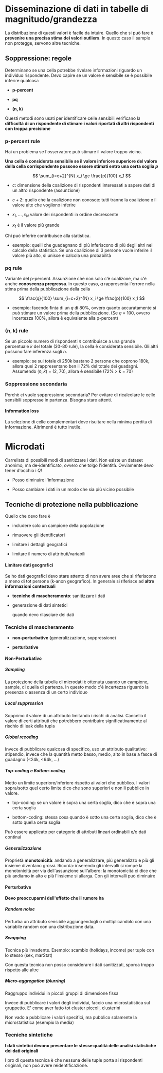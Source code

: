 # Disseminazione di dati in tabelle di magnitudo/grandezza

La distribuzione di questi valori è facile da intuire. Quello che si può fare è **prevenire una precisa stima dei valori outliers**. In questo caso il sample non protegge, servono altre tecniche.

## Soppressione: regole

Determinano se una cella potrebbe rivelare informazioni riguardo un individuo rispondente. Devo capire se un valore è sensibile se è possibile inferire qualcosa

- **p-percent**

- **pq**

- **(n, k)**

Questi metodi sono usati per identificare celle sensibili verificano la **difficoltà di un rispondente di stimare i valori riportati di altri rispondenti con troppa precisione**

### p-percent rule

Hai un problema se l'osservatore può stimare il valore troppo vicino.

**Una cella è considerata sensibile se il valore inferiore superiore del valore della cella corrispondente possono essere stimati entro una certa soglia $p$**

$$
\sum_{i=c+2}^{N} x_i \ge \frac{p}{100} x_1
$$

- $c$: dimensione della coalizione di rispondenti interessati a sapere dati di un altro rispondente (assunzione)

- $c+2$: quello che la coalizione non conosce: tutti tranne la coalizione e il valore alto che vogliono inferire

- $x_1, ..., x_N$ valore dei rispondenti in ordine decrescente

- $x_1$ è il valore più grande

Chi può inferire contribuisce alla statistica.

- esempio: quelli che guadagnano di più inferiscono di più degli altri nel calcolo della statistica. Se una coalizione di 3 persone vuole inferire il valore più alto, si unisce e calcola una probabilità

### pq rule

Variante del p-percent. Assunzione che non solo c'è coalizone, ma c'è anche **conoscenza pregressa**. In questo caso, $q$ rappresenta l'errore nella stima prima della pubblicazione della cella

$$
\frac{q}{100} \sum_{i=c+2}^{N} x_i \ge \frac{p}{100} x_1
$$

- esempio: facendo finta di un $q$ di 80%, ovvero quanto accuratamente si può stimare un valore prima della pubblicazione. (Se $q$ = 100, ovvero incertezza 100%, allora è equivalente alla p-percent)

### (n, k) rule

Se un piccolo numero di rispondenti $n$ contribuisce a una grande percentuale $k$ del totale (20-80 rule), la cella è considerata sensibile. Gli altri possono fare inferenza sugli $n$.

- esempio: se sul totale di 250k bastano 2 persone che coprono 180k, allora quei 2 rappresentano ben il 72% del totale dei guadagni. Assumendo $(n, k)$ = (2, 70), allora è sensibile (72% > k = 70)

### Soppressione secondaria

Perchè ci vuole soppressione secondaria? Per evitare di ricalcolare le celle sensibili soppresse in partenza. Bisogna stare attenti.

#### Information loss

La selezione di celle complementari deve risultare nella minima perdita di informazione. Altrimenti è tutto inutile.

# Microdati

Carrellata di possibili modi di sanitizzare i dati. Non esiste un dataset anonimo, ma de-identificato, ovvero che tolgo l'identità. Ovviamente devo tener d'occhio i $QI$

- Posso diminuire l'informazione

- Posso cambiare i dati in un modo che sia più vicino possibile

## Tecniche di protezione nella pubblicazione

Quello che devo fare è

- includere solo un campione della popolazione

- rimuovere gli identificatori

- limitare i dettagli geografici

- limitare il numero di attributi/variabili

#### Limitare dati geografici

Se ho dati geografici devo stare attento di non avere aree che si riferiscono a meno di tot persone (k-anon geografico). In generale si riferisce ad **altre informazioni contestuali**

- **tecniche di mascheramento**: sanitizzare i dati

- generazione di dati sintetici
  
  quando devo rilasciare dei dati

### Tecniche di mascheramento

- **non-perturbative** (generalizzazione, soppressione)

- **perturbative**

#### Non-Perturbativo

##### Sampling

La protezione della tabella di microdati è ottenuta usando un campione, sample, di quella di partenza. In questo modo c'è incertezza riguardo la presenza o assenza di un certo individuo

##### Local suppression

Sopprimo il valore di un attributo limitando i rischi di analisi. Cancello il valore di certi attributi che potrebbero contribuire significativamente al rischio di leak della tupla

##### Global recoding

Invece di pubblicare qualcosa di specifico, uso un attributo qualitativo: stipendio, invece che la quantità metto basso, medio, alto in base a fasce di guadagno (<24k, <64k, ...)

##### Top-coding e Bottom-coding

Metto un limite superiore/inferiore rispetto ai valori che pubblico. I valori sopra/sotto quel certo limite dico che sono superiori e non li pubblico in valore.

- top-coding: se un valore è sopra una certa soglia, dico che è sopra una certa soglia

- bottom-coding: stessa cosa quando è sotto una certa soglia, dico che è sotto quella certa soglia

Può essere applicato per categorie di attributi lineari ordinabili e/o dati continui

##### Generalizzazione

Proprietà **monotonicità**: andando a generalizzare, più generalizzo e più gli insieme diventano grossi. Ricorda: inserendo gli intervalli si rompe la monotonicità per via dell'assunzione sull'albero: la monotonicità ci dice che più andiamo in alto e più l'insieme si allarga. Con gli intervalli può diminuire

#### Perturbative

**Devo preoccuparmi dell'effetto che il rumore ha**

##### Random noise

Perturba un attributo sensibile aggiungendogli o moltiplicandolo con una variabile random con una distribuzione data.

##### Swapping

Tecnica più invadente. Esempio: scambio (holidays, income) per tuple con lo stesso (sex, marStat)

Con questa tecnica non posso considerare i dati sanitizzati, sporca troppo rispetto alle altre

##### Micro-aggregation (blurring)

Raggruppo individui in piccoli gruppi di dimensione fissa

Invece di pubblicare i valori degli individui, faccio una microstatistica sul gruppetto. E' come aver fatto tot cluster piccoli, clusterini

Non vado a pubblicare i valori specifici, ma pubblico solamente la microstatistica (esempio la media)

### Tecniche sintetiche

**I dati sintetici devono presentare le stesse qualità delle analisi statistiche dei dati originali**

I pro di questa tecnica è che nessuna delle tuple porta ai rispondenti originali, non può avere reidentificazione.
